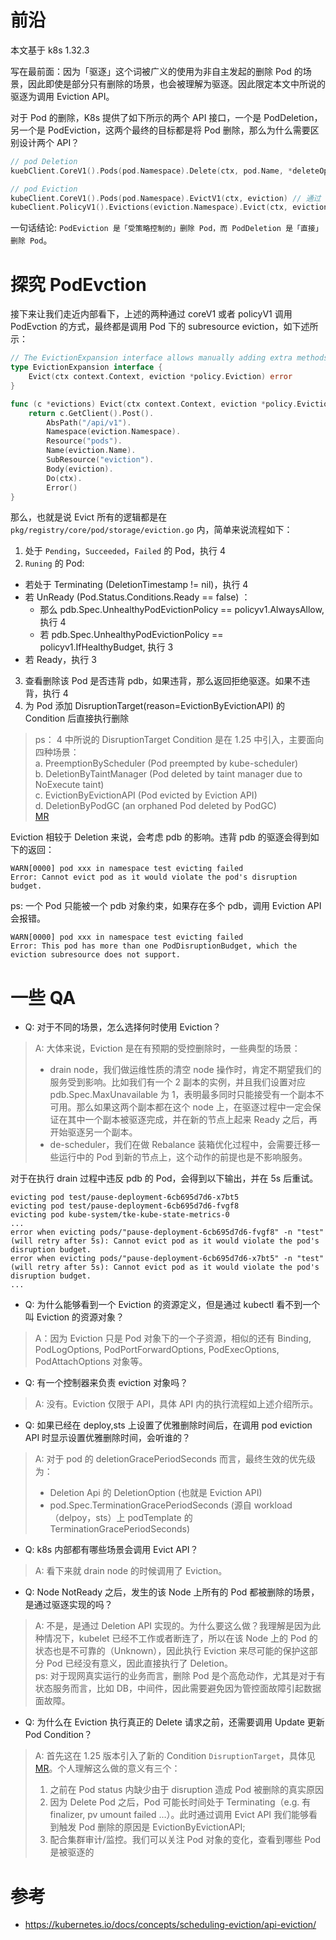 
# 前沿
本文基于 k8s 1.32.3

写在最前面：因为「驱逐」这个词被广义的使用为非自主发起的删除 Pod 的场景，因此即使是部分只有删除的场景，也会被理解为驱逐。因此限定本文中所说的驱逐为调用 Eviction API。

对于 Pod 的删除，K8s 提供了如下所示的两个 API 接口，一个是 PodDeletion，另一个是 PodEviction，这两个最终的目标都是将 Pod 删除，那么为什么需要区别设计两个 API？
```go
// pod Deletion
kuebClient.CoreV1().Pods(pod.Namespace).Delete(ctx, pod.Name, *deleteOptions)

// pod Eviction
kubeClient.CoreV1().Pods(pod.Namespace).EvictV1(ctx, eviction) // 通过 coreV1
kubeClient.PolicyV1().Evictions(eviction.Namespace).Evict(ctx, eviction) // 或者通过 policyV1
```

一句话结论: `PodEviction 是「受策略控制的」删除 Pod，而 PodDeletion 是「直接」删除 Pod`。

# 探究 PodEvction
接下来让我们走近内部看下，上述的两种通过 coreV1 或者 policyV1 调用 PodEvction 的方式，最终都是调用 Pod 下的 subresource eviction，如下述所示：

```go
// The EvictionExpansion interface allows manually adding extra methods to the ScaleInterface.
type EvictionExpansion interface {
	Evict(ctx context.Context, eviction *policy.Eviction) error
}

func (c *evictions) Evict(ctx context.Context, eviction *policy.Eviction) error {
	return c.GetClient().Post().
		AbsPath("/api/v1").
		Namespace(eviction.Namespace).
		Resource("pods").
		Name(eviction.Name).
		SubResource("eviction").
		Body(eviction).
		Do(ctx).
		Error()
}
```

那么，也就是说 Evict 所有的逻辑都是在 `pkg/registry/core/pod/storage/eviction.go` 内，简单来说流程如下：
1. 处于 `Pending`，`Succeeded`，`Failed` 的 Pod，执行 4
2. `Runing` 的 Pod:
- 若处于 Terminating (DeletionTimestamp != nil)，执行 4
- 若 UnReady (Pod.Status.Conditions.Ready == false) ：
  - 那么 pdb.Spec.UnhealthyPodEvictionPolicy == policyv1.AlwaysAllow, 执行 4
  - 若 pdb.Spec.UnhealthyPodEvictionPolicy == policyv1.IfHealthyBudget, 执行 3
- 若 Ready，执行 3
3. 查看删除该 Pod 是否违背 pdb，如果违背，那么返回拒绝驱逐。如果不违背，执行 4
4. 为 Pod 添加 DisruptionTarget(reason=EvictionByEvictionAPI) 的 Condition 后直接执行删除

> ps： 4 中所说的 DisruptionTarget Condition 是在 1.25 中引入，主要面向四种场景：\
> a. PreemptionByScheduler (Pod preempted by kube-scheduler) \
> b. DeletionByTaintManager (Pod deleted by taint manager due to  NoExecute taint)\
> c. EvictionByEvictionAPI (Pod evicted by Eviction API)\
> d. DeletionByPodGC (an orphaned Pod deleted by PodGC) \
> [MR](https://github.com/kubernetes/kubernetes/pull/110959)

Eviction 相较于 Deletion 来说，会考虑 pdb 的影响。违背 pdb 的驱逐会得到如下的返回：
```
WARN[0000] pod xxx in namespace test evicting failed
Error: Cannot evict pod as it would violate the pod's disruption budget.
```

ps: 一个 Pod 只能被一个 pdb 对象约束，如果存在多个 pdb，调用 Eviction API 会报错。

```
WARN[0000] pod xxx in namespace test evicting failed
Error: This pod has more than one PodDisruptionBudget, which the eviction subresource does not support.
```


# 一些 QA

* Q: 对于不同的场景，怎么选择何时使用 Eviction？
> A: 大体来说，Eviction 是在有预期的受控删除时，一些典型的场景：
> - drain node，我们做运维性质的清空 node 操作时，肯定不期望我们的服务受到影响。比如我们有一个 2 副本的实例，并且我们设置对应 pdb.Spec.MaxUnavailable 为 1，表明最多同时只能接受有一个副本不可用。那么如果这两个副本都在这个 node 上，在驱逐过程中一定会保证在其中一个副本被驱逐完成，并在新的节点上起来 Ready 之后，再开始驱逐另一个副本。
> - de-scheduler，我们在做 Rebalance 装箱优化过程中，会需要迁移一些运行中的 Pod 到新的节点上，这个动作的前提也是不影响服务。

对于在执行 drain 过程中违反 pdb 的 Pod，会得到以下输出，并在 5s 后重试。
```
evicting pod test/pause-deployment-6cb695d7d6-x7bt5
evicting pod test/pause-deployment-6cb695d7d6-fvgf8
evicting pod kube-system/tke-kube-state-metrics-0
...
error when evicting pods/"pause-deployment-6cb695d7d6-fvgf8" -n "test" (will retry after 5s): Cannot evict pod as it would violate the pod's disruption budget.
error when evicting pods/"pause-deployment-6cb695d7d6-x7bt5" -n "test" (will retry after 5s): Cannot evict pod as it would violate the pod's disruption budget.
...
```

* Q: 为什么能够看到一个 Eviction 的资源定义，但是通过 kubectl 看不到一个叫 Eviction 的资源对象？
> A：因为 Eviction 只是 Pod 对象下的一个子资源，相似的还有 Binding, PodLogOptions, PodPortForwardOptions, PodExecOptions, PodAttachOptions 对象等。

* Q: 有一个控制器来负责 eviction 对象吗？
> A: 没有。Eviction 仅限于 API，具体 API 内的执行流程如上述介绍所示。

* Q: 如果已经在 deploy,sts 上设置了优雅删除时间后，在调用 pod eviction API 时显示设置优雅删除时间，会听谁的？
> A: 对于 pod 的 deletionGracePeriodSeconds 而言，最终生效的优先级为：
> - Deletion Api 的 DeletionOption (也就是 Eviction API)
> - pod.Spec.TerminationGracePeriodSeconds (源自 workload（delpoy，sts）上 podTemplate 的 TerminationGracePeriodSeconds)

* Q: k8s 内部都有哪些场景会调用 Evict API？
> A: 看下来就 drain node 的时候调用了 Eviction。

* Q: Node NotReady 之后，发生的该 Node 上所有的 Pod 都被删除的场景，是通过驱逐实现的吗？
> A: 不是，是通过 Deletion API 实现的。为什么要这么做？我理解是因为此种情况下，kubelet 已经不工作或者断连了，所以在该 Node 上的 Pod 的状态也是不可靠的（Unknown），因此执行 Eviction 来尽可能的保护这部分 Pod 已经没有意义，因此直接执行了 Deletion。\
> ps: 对于现网真实运行的业务而言，删除 Pod 是个高危动作，尤其是对于有状态服务而言，比如 DB，中间件，因此需要避免因为管控面故障引起数据面故障。

* Q: 为什么在 Eviction 执行真正的 Delete 请求之前，还需要调用 Update 更新 Pod Condition？
> A: 首先这在 1.25 版本引入了新的 Condition `DisruptionTarget`，具体见 [MR](https://github.com/kubernetes/kubernetes/pull/110959)。个人理解这么做的意义有三个：
> 1. 之前在 Pod status 内缺少由于 disruption 造成 Pod 被删除的真实原因
> 2. 因为 Delete Pod 之后，Pod 可能长时间处于 Terminating（e.g. 有 finalizer, pv umount failed ...）。此时通过调用 Evict API 我们能够看到触发 Pod 删除的原因是 EvictionByEvictionAPI; 
> 3. 配合集群审计/监控。我们可以关注 Pod 对象的变化，查看到哪些 Pod 是被驱逐的


# 参考
- https://kubernetes.io/docs/concepts/scheduling-eviction/api-eviction/
